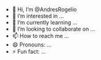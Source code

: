 - 👋 Hi, I’m @AndresRogelio
- 👀 I’m interested in ...
- 🌱 I’m currently learning ...
- 💞️ I’m looking to collaborate on ...
- 📫 How to reach me ...
- 😄 Pronouns: ...
- ⚡ Fun fact: ...

<!---
AndresRogelio/AndresRogelio is a ✨ special ✨ repository because its `README.md` (this file) appears on your GitHub profile.
You can click the Preview link to take a look at your changes.
--->
